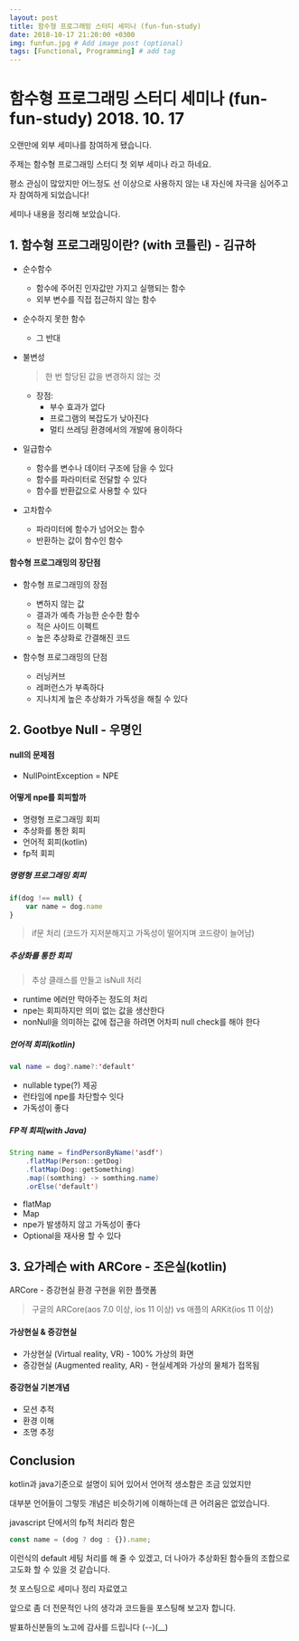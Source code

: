 ```yaml
---
layout: post
title: 함수형 프로그래밍 스터디 세미나 (fun-fun-study)
date: 2018-10-17 21:20:00 +0300
img: funfun.jpg # Add image post (optional)
tags: [Functional, Programming] # add tag
---
```


# 함수형 프로그래밍 스터디 세미나 (fun-fun-study) 2018. 10. 17

오랜만에 외부 세미나를 참여하게 됐습니다.

주제는 함수형 프로그래밍 스터디 첫 외부 세미나 라고 하네요.

평소 관심이 많았지만 어느정도 선 이상으로 사용하지 않는 내 자신에 자극을 심어주고자
참여하게 되었습니다!

세미나 내용을 정리해 보았습니다.

## 1. 함수형 프로그래밍이란? (with 코틀린) - 김규하
- 순수함수
  - 함수에 주어진 인자값만 가지고 실행되는 함수
  - 외부 변수를 직접 접근하지 않는 함수
  
- 순수하지 못한 함수
  - 그 반대
  
- 불변성
  >  한 번 할당된 값을 변경하지 않는 것
  - 장점: 
    - 부수 효과가 없다
    - 프로그램의 복잡도가 낮아진다
    - 멀티 쓰레딩 환경에서의 개발에 용이하다
    
- 일급함수
  - 함수를 변수나 데이터 구조에 담을 수 있다
  - 함수를 파라미터로 전달할 수 있다
  - 함수를 반환값으로 사용할 수 있다
  
- 고차함수
  - 파라미터에 함수가 넘어오는 함수
  - 반환하는 값이 함수인 함수
  
#### 함수형 프로그래밍의 장단점
- 함수형 프로그래밍의 장점
  - 변하지 않는 값
  - 결과가 예측 가능한 순수한 함수
  - 적은 사이드 이펙트
  - 높은 추상화로 간결해진 코드
 
- 함수형 프로그래밍의 단점
  - 러닝커브
  - 레퍼런스가 부족하다
   - 지나치게 높은 추상화가 가독성을 해칠 수 있다
   
## 2. Gootbye Null - 우명인
#### null의 문제점
- NullPointException = NPE

#### 어떻게 npe를 회피할까
- 명령형 프로그래밍 회피
- 추상화를 통한 회피
- 언어적 회피(kotlin)
- fp적 회피

##### 명령형 프로그래밍 회피
```js
if(dog !== null) {
    var name = dog.name
}
```
> if문 처리 (코드가 지저분해지고 가독성이 떨어지며 코드량이 늘어남)

##### 추상화를 통한 회피
> 추상 클래스를 만들고 isNull 처리

- runtime 에러만 막아주는 정도의 처리
- npe는 회피하지만 의미 없는 값을 생산한다
- nonNull을 의미하는 값에 접근을 하려면 어차피 null check를 해야 한다

##### 언어적 회피(kotlin)
```kotlin
val name = dog?.name?:'default'
```
- nullable type(?) 제공
- 런타임에 npe를 차단할수 잇다
- 가독성이 좋다

##### FP적 회피(with Java)
```java
String name = findPersonByName('asdf')
    .flatMap(Person::getDog)
    .flatMap(Dog::getSomething)
    .map((somthing) -> somthing.name)
    .orElse('default')
```
- flatMap
- Map
- npe가 발생하지 않고 가독성이 좋다
- Optional을 재사용 할 수 있다

## 3. 요가레슨 with ARCore - 조은실(kotlin)
ARCore - 증강현실 환경 구현을 위한 플랫폼
> 구글의 ARCore(aos 7.0 이상, ios 11  이상) vs 애플의 ARKit(ios 11 이상)

#### 가상현실 & 증강현실
- 가상현실 (Virtual reality, VR) - 100% 가상의 화면
- 증강현실 (Augmented reality, AR) - 현실세계와 가상의 물체가 접목됨 

#### 증강현실 기본개념
- 모션 추적
- 환경 이해
- 조명 추정

## Conclusion
kotlin과 java기준으로 설명이 되어 있어서 언어적 생소함은 조금 있었지만

대부분 언어들이 그렇듯 개념은 비슷하기에 이해하는데 큰 어려움은 없었습니다.

javascript 단에서의 fp적 처리라 함은
```js
const name = (dog ? dog : {}).name;
```
이런식의 default 세팅 처리를 해 줄 수 있겠고, 더 나아가 추상화된 함수들의 조합으로 고도화 할 수 있을 것 같습니다.

첫 포스팅으로 세미나 정리 자료였고

앞으로 좀 더 전문적인 나의 생각과 코드들을 포스팅해 보고자 합니다.

발표하신분들의 노고에 감사를 드립니다 (--)(__)

